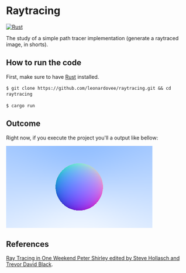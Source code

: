 # Raytracing
[![Rust](https://github.com/leonardovee/raytracing/actions/workflows/rust.yml/badge.svg)](https://github.com/leonardovee/raytracing/actions/workflows/rust.yml)

The study of a simple path tracer implementation (generate a raytraced image, in shorts).

## How to run the code

First, make sure to have [Rust](https://www.rust-lang.org/tools/install) installed.

```
$ git clone https://github.com/leonardovee/raytracing.git && cd raytracing

$ cargo run
```

## Outcome

Right now, if you execute the project you'll a output like bellow:

![Shaded sphere](/img/sphere.png)

## References
[Ray Tracing in One Weekend Peter Shirley edited by Steve Hollasch and Trevor David Black](https://raytracing.github.io/books/RayTracingInOneWeekend.html "Copyright 2018-2020 Peter Shirley. All rights reserved.").

